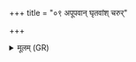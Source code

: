+++
title = "०९ अपूपवान् घृतवांश् चरुर्"

+++
<details><summary>मूलम् (GR)</summary>

अपूपवान् घृतवांश् चरुर् एह (…) ॥ +++(see 6abcd)+++
</details>